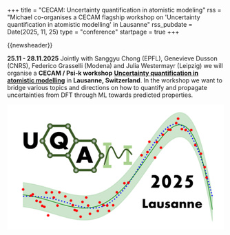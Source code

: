 +++
title       = "CECAM: Uncertainty quantification in atomistic modeling"
rss         = "Michael co-organises a CECAM flagship workshop on 'Uncertainty quantification in atomistic modelling' in Lausanne"
rss_pubdate = Date(2025, 11, 25)
type        = "conference"
startpage   = true
+++

{{newsheader}}

**25.11 - 28.11.2025** Jointly with 
Sanggyu Chong (EPFL), Genevieve Dusson (CNRS),
Federico Grasselli (Modena) and
Julia Westermayr (Leipzig)
we  will organise a **CECAM / Psi-k workshop**
[**Uncertainty quantification in atomistic modelling**](https://www.cecam.org/workshop-details/1380)
in **Lausanne, Switzerland**.
In the workshop we want to
bridge various topics and directions on how to quantify and propagate
uncertainties from DFT through ML towards predicted properties.

[![Conference logo](/assets/2025.11.25_CECAM_uqam_logo.png)](https://www.cecam.org/workshop-details/1380)
